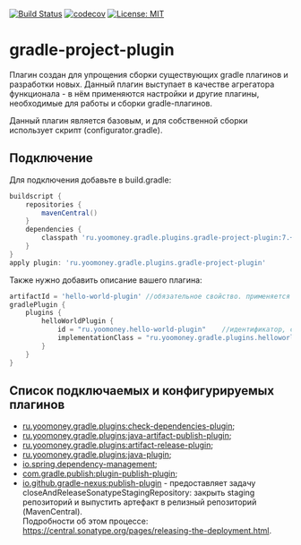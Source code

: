 [![Build Status](https://travis-ci.com/yoomoney-gradle-plugins/gradle-project-plugin.svg?branch=master)](https://travis-ci.com/yoomoney-gradle-plugins/gradle-project-plugin)
[![codecov](https://codecov.io/gh/yoomoney-gradle-plugins/gradle-project-plugin/branch/master/graph/badge.svg)](https://codecov.io/gh/yoomoney-gradle-plugins/gradle-project-plugin)
[![License: MIT](https://img.shields.io/badge/License-MIT-yellow.svg)](https://opensource.org/licenses/MIT)

# gradle-project-plugin

Плагин создан для упрощения сборки существующих gradle плагинов и разработки новых.
Данный плагин выступает в качестве агрегатора функционала - в нём применяются настройки и другие плагины, 
необходимые для работы и сборки gradle-плагинов.

Данный плагин является базовым, и для собственной сборки использует скрипт (configurator.gradle).

## Подключение
Для подключения добавьте в build.gradle:
```groovy
buildscript {
    repositories {
        mavenCentral()
    }
    dependencies {
        classpath 'ru.yoomoney.gradle.plugins.gradle-project-plugin:7.+'
    }
}
apply plugin: 'ru.yoomoney.gradle.plugins.gradle-project-plugin'
```

Также нужно добавить описание вашего плагина:
```groovy
artifactId = 'hello-world-plugin' //обязательное свойство. применяется для публикации и для создания ссылок на проект в github
gradlePlugin {
    plugins {
        helloWorldPlugin {
            id = "ru.yoomoney.hello-world-plugin"    //идентификатор, с помощью которого плагин можно подключать к проекту
            implementationClass = "ru.yoomoney.gradle.plugins.helloworld.HelloWorldPlugin"
        }
    }
}
```

## Список подключаемых и конфигурируемых плагинов
*  [ru.yoomoney.gradle.plugins:check-dependencies-plugin](https://github.com/yoomoney-gradle-plugins/check-dependencies-plugin);  
*  [ru.yoomoney.gradle.plugins:java-artifact-publish-plugin](https://github.com/yoomoney-gradle-plugins/java-artifact-publish-plugin);  
*  [ru.yoomoney.gradle.plugins:artifact-release-plugin](https://github.com/yoomoney-gradle-plugins/artifact-release-plugin);  
*  [ru.yoomoney.gradle.plugins:java-plugin](https://github.com/yoomoney-gradle-plugins/java-plugin);  
*  [io.spring.dependency-management](https://docs.spring.io/dependency-management-plugin/docs/current/reference/html/);
*  [com.gradle.publish:plugin-publish-plugin](https://docs.gradle.org/current/userguide/publishing_gradle_plugins.html);
*  [io.github.gradle-nexus:publish-plugin](https://github.com/gradle-nexus/publish-plugin) - предоставляет задачу closeAndReleaseSonatypeStagingRepository:
   закрыть staging репозиторий и выпустить артефакт в релизный репозиторий (MavenCentral).  
   Подробности об этом процессе: https://central.sonatype.org/pages/releasing-the-deployment.html.
